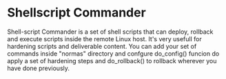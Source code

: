 # Shellscript Commander
Shell-script Commander is a set of shell scripts that can deploy, rollback and execute scripts inside the remote Linux host. 
It's very usefull for hardening scripts and deliverable content. You can add your set of commands inside "normas" directory and confgure do_config() funcion do apply a set of hardening steps and do_rollback() to rollback wherever you have done previously.
